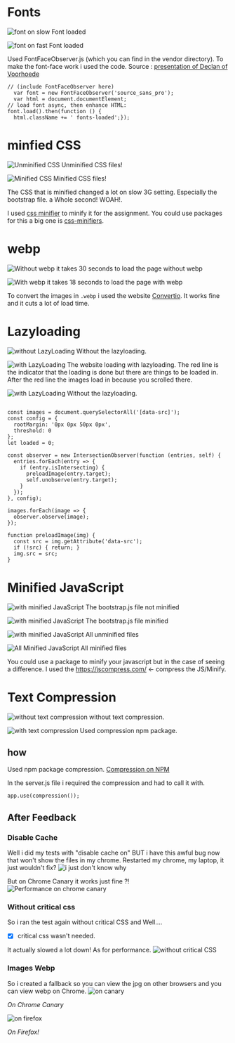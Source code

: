 
# Fonts

![font on slow](font-on-slow.png)
Font loaded

![font on fast](font-on-fast.png)
Font loaded

Used FontFaceObserver.js (which you can find in the vendor directory). To make the font-face work i used the code. Source : [presentation of Declan of Voorhoede](https://www.voorhoede.nl/en/blog/why-our-website-is-faster-than-yours/)

```JS
// (include FontFaceObserver here)
  var font = new FontFaceObserver('source_sans_pro');
  var html = document.documentElement;
// load font async, then enhance HTML:
font.load().then(function () {
  html.className += ' fonts-loaded';});
```

# minfied CSS

![Unminified CSS](image_2018-03-13_17-32-15.png)
Unminified CSS files!

![Minified CSS](minified.png)
Minified CSS files!

The CSS that is minified changed a lot on slow 3G setting. Especially the bootstrap file. a Whole second! WOAH!.

I used [css minifier](https://cssminifier.com/) to minify it for the assignment. You could use packages for this a big one is [css-minifiers](https://www.npmjs.com/package/css-minifiers).

# webp

![Without webp](without-webp.png)
it takes 30 seconds to load the page without webp

![With webp](with-webp.png)
it takes 18 seconds to load the page with webp

To convert the images in `.webp` i used the website [Convertio](https://convertio.co/nl/webp-converter/). It works fine and it cuts a lot of load time.

# Lazyloading

![without LazyLoading](without-lazy-loading.png)
Without the lazyloading.

![with LazyLoading](with-lazy-loading.png)
The website loading with lazyloading. The red line is the indicator that the loading is done but there are things to be loaded in.
After the red line the images load in because you scrolled there.

![with LazyLoading](master-first-meaningful-pain.png)
Without the lazyloading.


```JS

const images = document.querySelectorAll('[data-src]');
const config = {
  rootMargin: '0px 0px 50px 0px',
  threshold: 0
};
let loaded = 0;

const observer = new IntersectionObserver(function (entries, self) {
  entries.forEach(entry => {
    if (entry.isIntersecting) {
      preloadImage(entry.target);
      self.unobserve(entry.target);
    }
  });
}, config);

images.forEach(image => {
  observer.observe(image);
});

function preloadImage(img) {
  const src = img.getAttribute('data-src');
  if (!src) { return; }
  img.src = src;
}

```

# Minified JavaScript

![with minified JavaScript](without-minified-JS.png)
The bootstrap.js file not minified

![with minified JavaScript](with-minified-JS.png)
The bootstrap.js file minified

![with minified JavaScript](without-minified-JS.png)
All unminified files

![All Minified JavaScript](all-files-minified.png)
All minified files

You could use a package to minify your javascript but in the case of seeing a difference. I used the https://jscompress.com/ <- compress the JS/Minify.  

# Text Compression

![without text compression](without-text-compression.png)
without text compression.

![with text compression](master-first-meaningful-pain.png)
Used compression npm package.

## how

Used npm package compression.
[Compression on NPM](https://www.npmjs.com/package/compression)

In the server.js file i required the compression and had to call it with.
```JS
app.use(compression());
```


## After Feedback

### Disable Cache

Well i did my tests with "disable cache on" BUT i have this awful bug now that won't show the files in my chrome.
Restarted my chrome, my laptop, it just wouldn't fix?
![i just don't know why](network-test-without-caching.png)

But on Chrome Canary it works just fine ?!
![Performance on chrome canary](Performance-network-test.png)

### Without critical css

So i ran the test again without critical CSS and Well....

- [x] critical css wasn't needed.

It actually slowed a lot down! As for performance.
![without critical CSS](without-critical-css.png)


### Images Webp

So i created a fallback so you can view the jpg on other browsers and you can view webp on Chrome.
![on canary](oncanary.png)

_On Chrome Canary_

![on firefox](onfirefox.png)

_On Firefox!_
